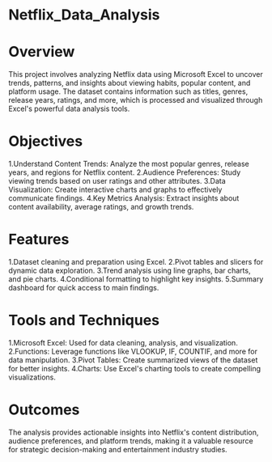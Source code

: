 # Netflix_Data_Analysis

# Overview
This project involves analyzing Netflix data using Microsoft Excel to uncover trends, patterns, and insights about viewing habits, popular content, and platform usage. The dataset contains information such as titles, genres, release years, ratings, and more, which is processed and visualized through Excel's powerful data analysis tools.

# Objectives
1.Understand Content Trends: Analyze the most popular genres, release years, and regions for Netflix content.
2.Audience Preferences: Study viewing trends based on user ratings and other attributes.
3.Data Visualization: Create interactive charts and graphs to effectively communicate findings.
4.Key Metrics Analysis: Extract insights about content availability, average ratings, and growth trends.

# Features
1.Dataset cleaning and preparation using Excel.
2.Pivot tables and slicers for dynamic data exploration.
3.Trend analysis using line graphs, bar charts, and pie charts.
4.Conditional formatting to highlight key insights.
5.Summary dashboard for quick access to main findings.

# Tools and Techniques
1.Microsoft Excel: Used for data cleaning, analysis, and visualization.
2.Functions: Leverage functions like VLOOKUP, IF, COUNTIF, and more for data manipulation.
3.Pivot Tables: Create summarized views of the dataset for better insights.
4.Charts: Use Excel's charting tools to create compelling visualizations.

# Outcomes
The analysis provides actionable insights into Netflix's content distribution, audience preferences, and platform trends, making it a valuable resource for strategic decision-making and entertainment industry studies.

